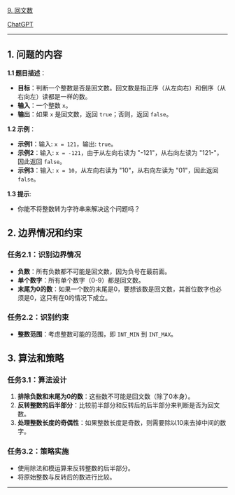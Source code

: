[9. 回文数](https://leetcode.cn/problems/palindrome-number)

[ChatGPT](https://chat.openai.com/share/09ed9610-47a4-46fa-93c1-aee28132a0b)

---

## 1. 问题的内容
**1.1 题目描述**：
- **目标**：判断一个整数是否是回文数。回文数是指正序（从左向右）和倒序（从右向左）读都是一样的数。
- **输入**：一个整数 `x`。
- **输出**：如果 `x` 是回文数，返回 `true`；否则，返回 `false`。

**1.2 示例**：
- **示例1**：输入: `x = 121`，输出: `true`。
- **示例2**：输入: `x = -121`，由于从左向右读为 "-121"，从右向左读为 "121-"，因此返回 `false`。
- **示例3**：输入: `x = 10`，从左向右读为 "10"，从右向左读为 "01"，因此返回 `false`。

**1.3 提示**:
- 你能不将整数转为字符串来解决这个问题吗？

## 2. 边界情况和约束

### 任务2.1：识别边界情况
- **负数**：所有负数都不可能是回文数，因为负号在最前面。
- **单个数字**：所有单个数字（0-9）都是回文数。
- **末尾为0的数**：如果一个数的末尾是0，要想该数是回文数，其首位数字也必须是0，这只有在0的情况下成立。

### 任务2.2：识别约束
- **整数范围**：考虑整数可能的范围，即 `INT_MIN` 到 `INT_MAX`。


## 3. 算法和策略

### 任务3.1：算法设计
1. **排除负数和末尾为0的数**：这些数不可能是回文数（除了0本身）。
2. **反转整数的后半部分**：比较前半部分和反转后的后半部分来判断是否为回文数。
3. **处理整数长度的奇偶性**：如果整数长度是奇数，则需要除以10来去掉中间的数字。

### 任务3.2：策略实施
- 使用除法和模运算来反转整数的后半部分。
- 将原始整数与反转后的数进行比较。

---
